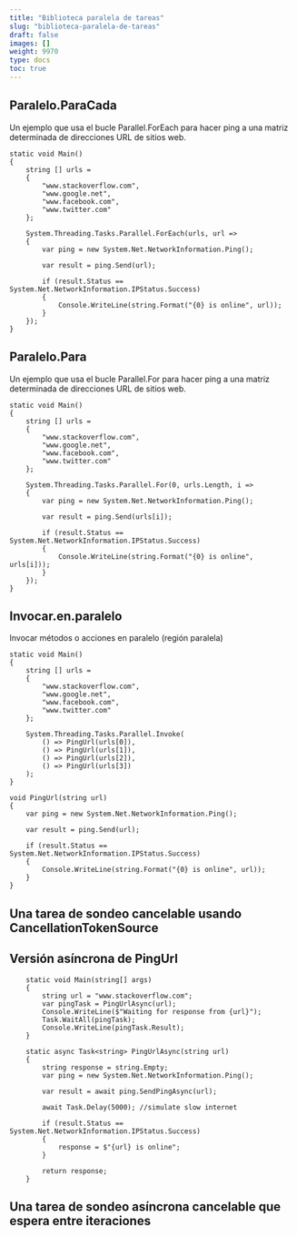 ```yaml
---
title: "Biblioteca paralela de tareas"
slug: "biblioteca-paralela-de-tareas"
draft: false
images: []
weight: 9970
type: docs
toc: true
---
```


## Paralelo.ParaCada
Un ejemplo que usa el bucle Parallel.ForEach para hacer ping a una matriz determinada de direcciones URL de sitios web.

    static void Main()
    {
        string [] urls = 
        {
            "www.stackoverflow.com", 
            "www.google.net", 
            "www.facebook.com", 
            "www.twitter.com"
        };
        
        System.Threading.Tasks.Parallel.ForEach(urls, url =>
        {
            var ping = new System.Net.NetworkInformation.Ping();
    
            var result = ping.Send(url);
    
            if (result.Status == System.Net.NetworkInformation.IPStatus.Success)
            {
                Console.WriteLine(string.Format("{0} is online", url));
            }
        });
    }

## Paralelo.Para
Un ejemplo que usa el bucle Parallel.For para hacer ping a una matriz determinada de direcciones URL de sitios web.

    static void Main()
    {
        string [] urls = 
        {
            "www.stackoverflow.com", 
            "www.google.net", 
            "www.facebook.com", 
            "www.twitter.com"
        };
    
        System.Threading.Tasks.Parallel.For(0, urls.Length, i =>
        {
            var ping = new System.Net.NetworkInformation.Ping();
    
            var result = ping.Send(urls[i]);
    
            if (result.Status == System.Net.NetworkInformation.IPStatus.Success)
            {
                Console.WriteLine(string.Format("{0} is online", urls[i]));
            }
        });
    }

## Invocar.en.paralelo
Invocar métodos o acciones en paralelo (región paralela)

    static void Main()
    {
        string [] urls = 
        {
            "www.stackoverflow.com", 
            "www.google.net", 
            "www.facebook.com", 
            "www.twitter.com"
        };
        
        System.Threading.Tasks.Parallel.Invoke(
            () => PingUrl(urls[0]),
            () => PingUrl(urls[1]),
            () => PingUrl(urls[2]),
            () => PingUrl(urls[3])
        );
    }
    
    void PingUrl(string url)
    {
        var ping = new System.Net.NetworkInformation.Ping();
        
        var result = ping.Send(url);
        
        if (result.Status == System.Net.NetworkInformation.IPStatus.Success)
        {
            Console.WriteLine(string.Format("{0} is online", url));
        }
    }

## Una tarea de sondeo cancelable usando CancellationTokenSource


## Versión asíncrona de PingUrl
        static void Main(string[] args)
        {
            string url = "www.stackoverflow.com";
            var pingTask = PingUrlAsync(url);
            Console.WriteLine($"Waiting for response from {url}");
            Task.WaitAll(pingTask);            
            Console.WriteLine(pingTask.Result);
        }

        static async Task<string> PingUrlAsync(string url)
        {
            string response = string.Empty;
            var ping = new System.Net.NetworkInformation.Ping();

            var result = await ping.SendPingAsync(url);

            await Task.Delay(5000); //simulate slow internet

            if (result.Status == System.Net.NetworkInformation.IPStatus.Success)
            {
                response = $"{url} is online";
            }

            return response;
        }


## Una tarea de sondeo asíncrona cancelable que espera entre iteraciones


